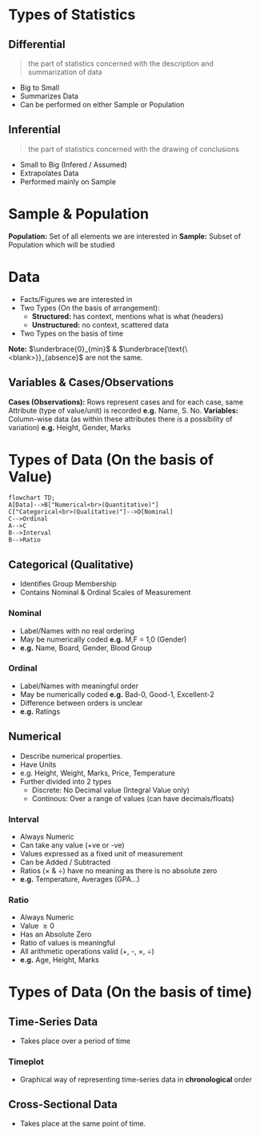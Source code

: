 # Types of Statistics
## Differential
> the part of statistics concerned with the description and summarization of data
- Big to Small
- Summarizes Data
- Can be performed on either Sample or Population

## Inferential
> the part of statistics concerned with the drawing of conclusions 
- Small to Big (Infered / Assumed)
- Extrapolates Data
- Performed mainly on Sample
 
# Sample & Population
**Population:** Set of all elements we are interested in
**Sample:** Subset of Population which will be studied

# Data
- Facts/Figures we are interested in
- Two Types (On the basis of arrangement):
	- **Structured:** has context, mentions what is what (headers)
	- **Unstructured:** no context, scattered data
- Two Types on the basis of time

**Note:** $\underbrace{0}_{min}$ & $\underbrace{\text{\ <blank>}}_{absence}$ are not the same.

## Variables & Cases/Observations
**Cases (Observations):** Rows represent cases and for each case, same Attribute (type of value/unit) is recorded **e.g.** Name, S. No.
**Variables:** Column-wise data (as within these attributes there is a possibility of variation) **e.g.** Height, Gender, Marks

# Types of Data (On the basis of Value)
```mermaid
flowchart TD;
A[Data]-->B["Numerical<br>(Quantitative)"]
C["Categorical<br>(Qualitative)"]-->D[Nominal]
C-->Ordinal
A-->C
B-->Interval
B-->Ratio
```

## Categorical (Qualitative)
- Identifies Group Membership
- Contains Nominal & Ordinal Scales of Measurement
### Nominal
- Label/Names with no real ordering
- May be numerically coded **e.g.** M,F = 1,0 (Gender)
- **e.g.** Name, Board, Gender, Blood Group

### Ordinal
- Label/Names with meaningful order
- May be numerically coded **e.g.** Bad-0, Good-1, Excellent-2
- Difference between orders is unclear
- **e.g.** Ratings


## Numerical
- Describe numerical properties.
- Have Units
- e.g. Height, Weight, Marks, Price, Temperature
- Further divided into 2 types
	- Discrete: No Decimal value (Integral Value only)
	- Continous: Over a range of values (can have decimals/floats) 
### Interval
- Always Numeric
- Can take any value (+ve or -ve)
- Values expressed as a fixed unit of measurement
- Can be Added / Subtracted
- Ratios ($\times$ & $\div$) have no meaning as there is no absolute zero
- **e.g.** Temperature, Averages (GPA...)
### Ratio
- Always Numeric
- Value $\geq 0$
- Has an Absolute Zero
- Ratio of values is meaningful
- All arithmetic operations valid (+, -, $\times$, $\div$)
- **e.g.** Age, Height, Marks

# Types of Data (On the basis of time)
## Time-Series Data
- Takes place over a period of time

### Timeplot
- Graphical way of representing time-series data in **chronological** order

## Cross-Sectional Data
- Takes place at the same point of time.